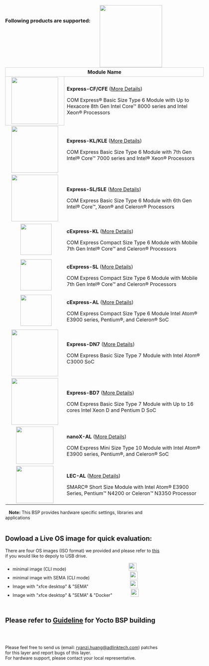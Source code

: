 <img src="https://www.linaro.org/assets/images/projects/yocto-project.png" width="200" align="right">

<br>


### Following products are supported:
<table style="width: 638px;" align="center">
<tbody>
<tr style="height: 22px;">
<th style="height: 22px; width: 632px; text-align: center; border: 1px solid #cccccc;" colspan="2">Module Name</th>
</tr>
<tr style="height: 46px;">
<td style="height: 46px; text-align: center; border: 1px solid #cccccc; width: 173.818px;"><img src="https://lh3.googleusercontent.com/smbjCTWrr7D0-n_Bhl1HAgYadB_oUnDsOlgSk3i4zNSK_wHbAF9JvlMF4oEJv-PZV9lmkYp1ZvmuiR8DxfaK5wZnEGAp1g3rJJrOjexfIA1LNblqyfXAIRLpAN9wJ03MTTWd5JKaoXs-ynXbLqywleaKuPInr48Rpcti1iNdwkvMHQy23_F2cqr7vy_FVCzKDI7EPCGlhpyhRbUuuIghHuEQZ7GYjU3qWK7UtxyaK9VrqroySSbDMGbMETXYccySIzGfSTbFYBO2stXp5f2SZZ8TSb6WSvYChLslasPxwTioHXXejF_NxjSZkEhvfVhRSrlWQI43sofYHlw0BZkx5J42LfagxqgMvshKRla6IgpXJDmfVOFhytYN4Ca6RdBXHCy2fHotUBudKZeBlb-oNdEoIQTRr_b6LVJatM9BgoMb3N_9B6E1ADXv7xNWFiblxCWMz3Rtx4vFzvVlyIjdLUaIL3JfcJZNif44QsO0vhiKKOhk3FN0xULKgX_RT2c0OfMDXCRJ1c8cl-o57KswdKYgGXjzy89luxUZ7kf2rxrmi0B8ng0DceZIiMUiPEf5y5ENDesRHVERRDkonbBrh6YrMVocLO1EcqHKB7O14gQumWEC2M3u5ZMTLeNcJGMNysTHmvRliYs6M32X5KDrdI9x0oAlTA=w552-h420-no" width="150" /></td>
<td style="border-color: grey; width: 458.182px; height: 46px;">
<p><strong>Express-CF/CFE</strong> (<a href="https://www.adlinktech.com/Products/Computer_on_Modules/COMExpressType6/Express-CF_CFE?lang=en" target="_blank" rel="noopener">More Details</a>)</p>
<p>COM Express&reg; Basic Size Type 6 Module with Up to Hexacore 8th Gen Intel Core&trade; 8000 series and Intel Xeon&reg; Processors</p>
</td>
</tr>
<tr style="height: 69px;">
<td style="height: 69px; text-align: center; width: 173.818px;"><img src="https://lh3.googleusercontent.com/S5M44vqY-9Kv2X67CVx9pOdCW1p_N3H5SIqRqD2j2HFykwQGJza2AH9P4NTSj3-QAr-PfzSDrp4Bakhq-jbcYJVNhORXfZdx9bK8gDmhtsZFOYvqjH78jjQGtDhjFB94d_SfWMLa-HBoyshiJ0wxKwpAWRIliQ2ay1FsmoYoJ995Jda0uoPcZvJIjJqfXvbbV8mQIeyfQuK46-ImkcJKyQ3Bd-mqvwpwJ1AlEyE1IgPzJKs8r3PHdk8JLa1nnh25LoeCDCE2lzjoDOC84ZdDglYXY3fg8_O4G4h6r9S805PyrcyVa8oy5wdt_JhhOJFNxOu902S27z1tM4hA41-Vhp5YRYH7dQTAaAlJY6Xwk63WZJO0KUNDrVe2Wv8UVrb9mwX0eqT8-M9Ml5iV-1X5IeBv_2-LwQHejx6f-uzQ-WEE-d_x-zGgEw-gMi3GVnDd8Ones-_UKHc0qM3j0gTO8CLrJFQNZBb8c_lNGLftkgnUVEcPUqIXhTvPXCmuLD2klMTlJV_C-VjN3dXdCTy4wnwzDe2pstmG5LJfBV1ajMzTGCBhk0DM8UmcvWmvM5EtypSZMUBOsSIwYPeoq2n44el7ZjeNjNmbRGeEwVsM6Uv724DKoropXnhp_-DEBCXDv7Z_oOfsG7dPXsGjAGwfhccBJ5y0Nw=w599-h457-no" width="150" /></td>
<td style="width: 458.182px; height: 69px;">
<p><strong>Express-KL/KLE</strong> (<a href="https://www.adlinktech.com/Products/Computer_on_Modules/COMExpressType6/Express-KL_KLE?lang=en" target="_blank" rel="noopener">More Details</a>)</p>
<p>COM Express Basic Size Type 6 Module with 7th Gen Intel&reg; Core&trade; 7000 series and Intel&reg; Xeon&reg; Processors</p>
</td>
</tr>
<tr style="height: 29px;">
<td style="height: 29px; text-align: center; width: 173.818px;"><img src="https://lh3.googleusercontent.com/79mdqoutKhNaIK5IdSNhuh4qx-n2qFjfO92VUUL6lzm8mBONEDVuff0yG2C_dZr1kglT9vIId_YsCQLKqJwd2Z2TamRuzXfTNi5copsw54fBHHNHqURKJM1FUfK-XescbNyHLRl8Hs0rWr5hWrZZSmNGg06MySF9LFyUWIVinJv9IQXea5ObJaWgqAi2MCErTr_MCALB5cu1FZCCQsEC_cHT1HVT9P3InZ-4vKQlZ0EfhBDNT9-zE4mIbqKVBER4CuAu-GnuVwLn0eqPgjrZNHKkFZX11JOWeL-hIhGYaKBqJGjd9bNc8pVhQRwHV2FKrT-pd2ulVJPttv20my4wqDlj-uDPw9rBnvxeffr-awA9FPVnMd5sX5fOLnlpQP00Wj7Hu1leZ2janAgA6kvV77m4f1EZECyorgxcUu-JlzVv4F4x7K1QfI7_6T_cUITyUo9rZoSJwJpkXLSbpQiepCUAZar8CZJ-5ee-bh2QMrdsD_TmHcRUz7_2tExN7y9ZOGzbQx3ZyiPzJxyw49BV8B-LoCV28vuRncPG238Rbx6u7OoSIKeODPYrk7MjdVW-ocoSlCJpDQP3AFwtcibNx7pl7O113Z0CThHEniKtUcGOFyBIW-555oTvvLgrPt2o34kD6ODBwmifPg-KvDczX5-XEfac3A=w631-h481-no" width="150" /></td>
<td style="width: 458.182px; height: 29px;">
<p><strong>Express-SL/SLE</strong> (<a href="https://www.adlinktech.com/Products/Computer_on_Modules/COMExpressType6/Express-SL_SLE?lang=en" target="_blank" rel="noopener">More Details</a>)</p>
<p>COM Express Basic Size Type 6 Module with 6th Gen Intel&reg; Core&trade;, Xeon&reg; and Celeron&reg; Processors</p>
</td>
</tr>
<tr style="height: 29px;">
<td style="width: 173.818px; height: 29px; text-align: center;">&nbsp;&nbsp;<img src="https://lh3.googleusercontent.com/v_opZDoWkp_WT60k1kP80kLQarn_KKyjlaKhhfffhd2TEtR-oV0DAStUY4bZMjRtI-fJgzUsdqTarS5sYBGjpC5B62esoHzbFcg1Yoz5WohQyKytJPVeoO41EQT9pbfZXI7VmOQOMuYK4JvtrXosQhngkebOQ0jSHZ_ccUCv-cUA5Dvp91UuTf_Wt0ErBEAcITUCGfAA5VlFjt1bJ-cLMD0aIquWVMTQE2SBpJkTmLyge_REfWX1INDZLfF1sj6uTbmQUAoeVSLjzbSReS6cY3uQbWphj5A4FAQlV1nzviUHsV5OdDt5T2YIJL4yNn_eXn_YVH1qTHTHbzOZy1jHGKZAGLb0M1Ujlr3ZktLQ4O4QfM6L2iZH-0un9UC4AR2G6Wv7OfPF3bspv6zLPe8pyOmVQJh0vp6vjZu1EuiC0B-O2mFhrswWa1M6UBTtBtsV6Xz9f_WvqP6devLVAyS-e6jOpOPDiJGLL9EYQD85H0T9vT4Zol4YNCjogSCrCnGNq6gCWZKiieoySZJ8fJJ0RzntpcNE8UK9DHiO2LDI3tzGwZT2FjxYCP5-TTN60jkf3yAoMcTAqElTy6kllJbylme84w1tOk8KUBincZ2QqaJlIKVBrLtgQ88sCzuinTw1ft5lf3b8hT_tfNLcmqSSlZqJ6qjAkw=w583-h578-no" width="100" /></td>
<td style="width: 458.182px; height: 29px;">
<p><strong>cExpress-KL</strong> (<a href="https://www.adlinktech.com/Products/Computer_on_Modules/COMExpressType6Compact/cExpress-KL?lang=en" target="_blank" rel="noopener">More Details</a>)</p>
<p>COM Express Compact Size Type 6 Module with Mobile 7th Gen Intel&reg; Core&trade; and Celeron&reg; Processors&nbsp;</p>
</td>
</tr>
<tr style="height: 30.7273px;">
<td style="width: 173.818px; height: 30.7273px; text-align: center;">&nbsp;&nbsp;<img src="https://lh3.googleusercontent.com/sEWSs1rDNUsL1WQ6V1YCm_KUpSOVyGxMMCcrw4LpBVRpYc4vKMJVvDtSboA9FNs5J0Z9pGh5grzvIwjh4eXylz3_ZEoqnCi4gTYYn5JCnlHwt0y7hk_tkAVHSw7H-oqR5sXGyEu4nzpKve1jv_IEZWt-2zmlTWkMCW7lfJ6IwPcVAcDmI9t4SvRngJgtYqoRsCPudCp0kG6SBpwQ_8hW1ik3ymWHUgPzezpQWAxmw23g8jV4AurlHjBBK7RtGF090AUJ90mCpB2kJ1K_fsW8CX_zFJwfMWisbqkSeqn3UcV8fdZF9uhKt-ZdFct8-h--fAwsL5Od1eW_CPTL7u2MpRtR9aYzQllnKUsafshdn0m2powwM8tA96Ej2RKd3NBMMjfAyz4y7iTQ4lKcuAJmQ9z0YIL9GNhZefve6DRgT27Q4HQpv1Q6NWBStdRPD_ZqQlA-x_KyKkLdIZ8K-9QqQkBAOHZeDaIxS-OM1zUmUZyA8nZgiXK3cKwyupfVwlAUvNo54Bw9r2rNYJocSCo9ZRoEYAUBU5cOLluEbDpcVJqEsB7ytICKxEQqhKvKlgaua4e8aJa11Auh34s89QljO31hp09k5ErUGWA5YPcSl4ho-S0Fqi5QuDnYHY-IdZH1SlMQFYetYQaebPrYCk17UIbe3gdYvQ=w234-h236-no" width="100" /></td>
<td style="width: 458.182px; height: 30.7273px;">
<p><strong>cExpress-SL</strong> (<a href="https://www.adlinktech.com/Products/Computer_on_Modules/COMExpressType6Compact/cExpress-SL?lang=en" target="_blank" rel="noopener">More Details</a>)</p>
<p>COM Express Compact Size Type 6 Module with Mobile 7th Gen Intel&reg; Core&trade; and Celeron&reg; Processors&nbsp;</p>
</td>
</tr>
<tr style="height: 29px;">
<td style="width: 173.818px; height: 29px; text-align: center;">&nbsp;&nbsp;<img src="https://lh3.googleusercontent.com/CiiMpn3zZpkK77WXJ9OrmGLhr3KlGhFSWYIW_6mlwWpv7NpxwczpT9RjvRydpWD7jSpgrGuhNdXnnljBSE3Z5vb-EIYh3qgG-dJjefGvTj5pk64xZgno7JKusfiZ_ZlGaH6LprNSgLoDYlSNQq-TzJJP7acdx6oV0hkybNvNEl_i4jCGv23omTs0mucXz5PTwZq3H3LVHFkDHpeLEj3oIXFX3buxlPGLYCnkxBdH2l1yY9XPJdd4qBRzDUGEOXSGfq2c49aLPDVacYWP_YKY-t27AyyL38TIjB0yb6ToVVPcEGXXw4HYVxwGIi-wegkCOVwH44Xnn3Gq4RuVDLA2VfTdk3gkXK_ws8ry7JZ5qSp71n2AkEEtAlHykpOmtRKqoi0o13kO7KMgJuwkDto0knTSAz2X2XkvrtCS137-EPRjwL69i1Vq8XudxKsCBe5eTH5nv2etfVKINrnoIvMYdMc3ibdmk-srqWgxG6Z--YdKkb9wDInrYHEJ5s6EnC3-7PGQ0j_WHvTcV0E_yHPg9rkicyqNIPEjd3HKZajl_2jG3u6XK_tjARH3RfLu5CXo9uiwPu5vKCRbBZeiJHIb_oJDH4gz6uLKyNLXNW1xu2mfTVFJRj8bKzfwKxwys4-cDFkHfW-Bx4ufcjzlwT9uEKAzwC81Lg=w235-h236-no" width="100" /></td>
<td style="width: 458.182px; height: 29px;">
<p><strong>cExpress-AL</strong>&nbsp;(<a href="https://www.adlinktech.com/Products/Computer_on_Modules/COMExpressType6Compact/cExpress-AL?lang=en" target="_blank" rel="noopener">More Details</a>)</p>
<p>COM Express Compact Size Type 6 Module Intel Atom&reg; E3900 series, Pentium&reg;, and Celeron&reg; SoC&nbsp;</p>
</td>
</tr>
<tr style="height: 29px;">
<td style="width: 173.818px; height: 29px; text-align: center;"><img src="https://lh3.googleusercontent.com/_anryTv8e0Y6laVEUKTPuI9a1uG8vltxy8NTTYFP8WCN0bJliPH8VHR8Vo1KBs_RgehW6iJjkcJNBbYPYAlxeTz1P4T5E3NfnOXWGeQUikP3joFtw7Wi8L3DQpLBnaIQI8ZhdZSkUuwJzvjX9GyOztXbyds8L5MfA52A09oWKp1KtzH98hRyLZ3lbkiihENW-KdkjGoS0FxePXwfvCsjdTvOLisjDG88bnhSOt7rVCaGrAkG48pX-fnGH13Nxiq7BCv8fiuJVTMpMolpH-eUG2RsxUKJV_BnoKdXTU0avRmjVXdVsayfqqW3bBvrXBDjpGKqj--Tf_7gSYZZBobR7V_HU44erBDHVfU1GGrpFmteQEeT2hB_rDl7m6bGh6XE0jb4YL6f6iYeCiwJThBME3HaLjGRbnqgHd1IAbHrRMLA1gzJa64xr3Qg6c6EnX780upRQXzkwmfQsm0cm6lYOjZt52YnFfs1BB_ByiIumX3b2-ik5BqKfxxqKJ8fhY3OlajSyTTTUgSmHm8zYpgEifhx4tGBIu5ku0k0Gp6y-Bsf2BeuvC6IY4BAZnpQpIcx-igJEZIDRjWU8RoDm6qkF4JnWgzfFY3hl6OMLKwQhVgAqD5QLEJq1V7npCfjvDumYQ_0RR6yE_VHfi3yWpqMSKxJbzvzKQ=w309-h236-no" width="150" /></td>
<td style="width: 458.182px; height: 29px;">
<p><strong>Express-DN7</strong>&nbsp;(<a href="https://www.adlinktech.com/Products/Computer_on_Modules/COMExpressType7/Express-DN7?lang=en" target="_blank" rel="noopener">More Details</a>)</p>
<p>COM Express Basic Size Type 7 Module with Intel Atom&reg; C3000 SoC</p>
</td>
</tr>
<tr style="height: 29px;">
<td style="width: 173.818px; height: 29px; text-align: center;"><img src="https://lh3.googleusercontent.com/BA09mV88zNbdX9lVotmsqWee3070l-kSa1MwIQ34KUEO0b5FUY7-JX-RoEMh_B28Tamgzl0-6uma8kd4HuqmIJaeWlDYaP_gdhTqZBKrK5f-lUqSTpWAF7ztiSm_ewypZqzpjJCyvuszpiJj8O8gXssxmDE6bgqRNuhAagzjYJF74yrL938JBLcQ2ntb_V544r-Z-NRHZpU_v6BqPJZ_VriLTebv5sEqHxpREfG-LOz8GDrkdQKeTkaiSYZ8ePYC6hGVs8_pCu0JR1dgfz5b7YlZ0etyYhQ-iVdVIVmtCTr2stkTQcypgtrsd0GU5A3xMqeokdlXqQ7shQpSfhAs6ePNzD_sCYV4kslLol0CmOkd2Q5LvUi9glhcTi7MihJSRK9j4b94bcqzuYBjlMIwroaF2PN613TWXlCzmxyObZ1bsUedI0ZmWPMmyJfOuf2X3wwOElaFN2DrIE1OAYNtHecYb6x_h7aoCCmzZUyFh_fb4_K33uSXPqx9c3BZSgKi0EFpABXNL791tMs0B8DRL-0mwdDBjiSkTNOmQMfNV5qHQQJRMi_ySXt2xhTW2V4Yx2acMVn9JQ53KDLcOsAlmgLGB_AYBtiSJktnbDP5COjZCNZMdRTioR-2QtETI7N_WDLR_-k1kC_GAqqDlDkTXLrLT9c1rA=w660-h501-no" width="150" /></td>
<td style="width: 458.182px; height: 29px;">
<p><strong>Express-BD7</strong>&nbsp;(<a href="https://www.adlinktech.com/Products/Computer_on_Modules/COMExpressType7/Express-BD7?lang=en" target="_blank" rel="noopener">More Details</a>)</p>
<p>COM Express Basic Size Type 7 Module with Up to 16 cores Intel Xeon D and Pentium D SoC</p>
</td>
</tr>
<tr style="height: 29px;">
<td style="width: 173.818px; height: 29px; text-align: center;"><img src="https://lh3.googleusercontent.com/zgQbPXigCFqPNFsZPXKjO39pAKdFfdY3Q5M5u6_s0Zi-UpbFRzgCT2cPZNF4YiMskmi6OZiAgp5maehD3W4Gtp-gU9F37L4loAvMOZtV_yhoBEfMkOtTDWBcheqLqEWyD7rjfFkIK9LWf0DH8rqefBtIDJJt1wvw6rIFRT8MWHFmWbBBlO1pZQejpcRU3pvAbCiW8aV8AdkfmhLMFMYLR4jBVcYedp3DK9LYZqxwRAbnMyQJsgderBhQTBeZ9wl8xQHQAfCXJPYb1SqTfwmRzOxP_N_3kgjCv_2QlwFMjb3KQN2hrD9lQCPg8-F6GEexXL5SRCEq5cW0_-LAM_7kIGCKfUc8Mw8Jf0X3M1jn2ZZnJOqVy68hd9KMpNqGmRA3zORjuCzVKTFH2Qf5Yq7HJdFyeqyl1jR1vPNQDrQdvtdIoFBbO7n_L1hFiY8BilsoBPXTcPCGLYCkGMUjdXssCqUrQfcUD_ii7xKwEG6rgu_e61TsC2qF1k4olnedyWl5TY56LWodxOYWOStD8oDLB2oiPe-WH9oOdgo9AhZ6dN9iOy0R-tyorZoud0Z1w5bHYOSvuyvVhOQt-wtDNtwTKwj2M7DLPUuzZXTE0OvdAb89VMBwCehUVlydshkYajr31miNg1ArT7UBREEpZDZczDExocLyVA=w668-h438-no" width="120" /></td>
<td style="width: 458.182px; height: 29px;">
<p><strong>nanoX-AL</strong>&nbsp;(<a href="https://www.adlinktech.com/Products/Computer_on_Modules/COMExpressType10/nanoX-AL?lang=en" target="_blank" rel="noopener">More Details</a>)</p>
<p>COM Express Mini Size Type 10 Module with Intel Atom&reg; E3900 series, Pentium&reg;, and Celeron&reg; SoC&nbsp;</p>
</td>
</tr>
<tr style="height: 96px;">
<td style="text-align: center; width: 173.818px; height: 96px;"><img src="https://lh3.googleusercontent.com/DwLHajZCSneXxEkYPDdlpPc-qLoXv6LmW08hK1bFux4e8I1cLdOZz8jIK9TgvBdH9wI7oxgekTuyPOlvRde587NK1n2_TsQI5xuczGCwWP5rNyt6USCPDjC3m-OiUYcHshcO569hpe4qi1tzEOghyoS5npAKGT16jr_eZ3iG3_78j6V_lZIGgjBK1SKEOJ1h1Z_ZUJJz_GIKB7J1mok21PlWnpc01Tc4xm6huVXMoigEYEx4LlCD40tmrKZ3dtB5fenUcYIWMKIFNS27pe0k5uj4CWWSUvTOQui6C6F3MtNckX0h6bGeEAT7gnbp7Q1UH8hjoZtpHZVfqtQupwVpMcsNV20f-Bfz5h3sLTH1eO3pJZVuY6WWcUamI2XrqjTqFNrMi-OMsVNINl4Y4-OESGZEqMqJRIVOurTgaqkNorx2T2KT_vI72yXbH8i35qT46BMHHoZ-I0pTaSxK4XOItZ1xoPyiVRh_INR6zcuoTphyxJayktWCRjtn0VGkv2zmaH9KNNNbl4jrpBJpHCROlRVQo7Kxw7_mgX0g1BzM_IP3rWjlTezVBKh4Fq_eyGiOEKmlaCvtULVoW4n3QJMBd30qARygYfqPx21FNnZeODNM8L65NKH4tNNrtiDVQSaRJv7aiwbfyUBo2coGzBpWW_MM-dMCng=w883-h558-no" width="120" /></td>
<td style="width: 458.182px; height: 96px;">
<p><strong>LEC-AL</strong>&nbsp;(<a href="https://www.adlinktech.com/Products/Computer_on_Modules/SMARC/LEC-AL?lang=en" target="_blank" rel="noopener">More Details</a>)</p>
<p>SMARC&reg; Short Size Module with Intel Atom&reg; E3900 Series, Pentium&trade; N4200 or Celeron&trade; N3350 Processor&nbsp;</p>
</td>
</tr>
</tbody>
</table>


&nbsp;&nbsp; **Note:** This BSP provides hardware specific settings, libraries and applications
<br>
<br>

## Dowload a Live OS image for quick evaluation:

There are four OS images (ISO format) we provided and please refer to <a href="https://github.com/ADLINK/meta-adlink-x86-64bit/wiki/02.-How-to-install-Yocto-Linux-to-USB-Drive" width="25" />this</a> if you would like to depoly to USB drive.

<ul>
<li>minimal image (CLI mode)&nbsp; &nbsp; &nbsp; &nbsp; &nbsp; &nbsp; &nbsp; &nbsp; &nbsp; &nbsp; &nbsp; &nbsp; &nbsp; &nbsp; &nbsp; &nbsp; &nbsp; &nbsp; &nbsp; &nbsp; &nbsp; &nbsp; &nbsp; &nbsp; &nbsp; &nbsp;<a href="https://drive.google.com/file/d/1bh_AH7W4no2DJvavmWP9UDxaJ0GBnn0Y/view?usp=sharing" target="_blank" rel="noopener"><img src="https://cdn3.iconfinder.com/data/icons/wireless/512/4-512.png" width="25" /></a></li>
<li>minimal image with SEMA (CLI mode)&nbsp; &nbsp; &nbsp; &nbsp; &nbsp; &nbsp; &nbsp; &nbsp; &nbsp; &nbsp; &nbsp; &nbsp; &nbsp; &nbsp; &nbsp; &nbsp; &nbsp;<a href="https://drive.google.com/file/d/13pJtZcn5QBy_lJGVyP1Ws4dy491MzQy8/view?usp=sharing"><img src="https://cdn3.iconfinder.com/data/icons/wireless/512/4-512.png" width="25" /></a></li>
<li>Image with "xfce desktop" &amp; "SEMA"&nbsp; &nbsp; &nbsp; &nbsp; &nbsp; &nbsp;&nbsp; &nbsp; &nbsp; &nbsp; &nbsp; &nbsp; &nbsp; &nbsp; &nbsp; &nbsp; &nbsp; &nbsp;<a href="https://drive.google.com/file/d/1nyHvEHqcukYTOrTP8mqAfhH58g5da7KZ/view?usp=sharing" target="_blank" rel="noopener"><img src="https://cdn3.iconfinder.com/data/icons/wireless/512/4-512.png" width="25" /></a></li>
<li>Image with "xfce desktop" &amp; "SEMA" &amp; "Docker"&nbsp; &nbsp; &nbsp; &nbsp;&nbsp; &nbsp; &nbsp; &nbsp;&nbsp;<a href="https://drive.google.com/file/d/1OjPXihQwvbFlo1lTfrk_rnTdCM8w4e03/view?usp=sharing" target="_blank" rel="noopener"><img src="https://cdn3.iconfinder.com/data/icons/wireless/512/4-512.png" width="25" /></a></li>
</ul>
      
<br>

## Please refer to [Guideline](https://github.com/ADLINK/meta-adlink-x86-64bit/wiki) for Yocto BSP building

<br> 
 
 
<br>

Please feel free to send us (email: ryanzj.huang@adlinktech.com) patches for this layer and report bugs of this layer. 
<br>For hardware support, please contact your local representative.
